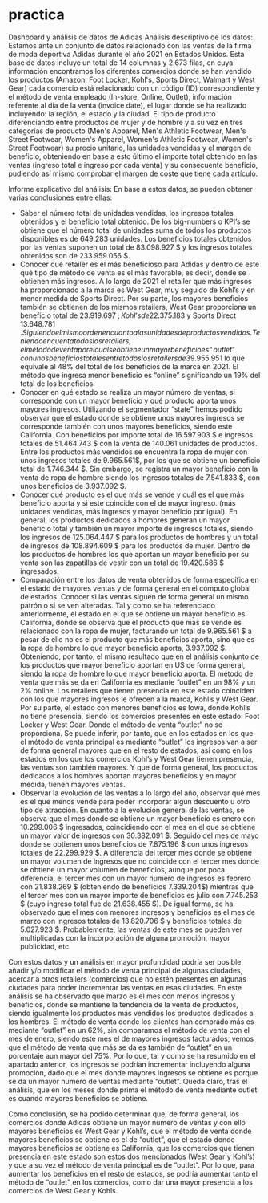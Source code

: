 # practica
Dashboard y análisis de datos de Adidas
Análisis descriptivo de los datos:
Estamos ante un conjunto de datos relacionado con las ventas de la firma de moda deportiva Adidas durante el año 2021 en Estados Unidos. 
Esta base de datos incluye un total de 14 columnas y 2.673 filas, en cuya información encontramos los diferentes comercios donde se han vendido los productos (Amazon, Foot Locker, Kohl's, Sports Direct, Walmart y West Gear) cada comercio está relacionado con un código (ID) correspondiente y el método de venta empleado (In-store, Online, Outlet), información referente al día de la venta (invoice date), el lugar donde se ha realizado incluyendo: la región, el estado y la ciudad. El tipo de producto diferenciando entre productos de mujer y de hombre y a su vez en tres categorías de producto (Men's Apparel, Men's Athletic Footwear, Men's Street Footwear, Women's Apparel, Women's Athletic Footwear, Women's Street Footwear) su precio unitario, las unidades vendidas y el margen de beneficio, obteniendo en base a esto último el importe total obtenido en las ventas (ingreso total e ingreso por cada venta) y su consecuente beneficio, pudiendo así mismo comprobar el margen de coste que tiene cada artículo. 

Informe explicativo del análisis:
En base a estos datos, se pueden obtener varias conclusiones entre ellas: 
-	Saber el número total de unidades vendidas, los ingresos totales obtenidos y el beneficio total obtenido. 
De los big-numbers o KPI’s se obtiene que el número total de unidades suma de todos los productos disponibles es de 649.283 unidades. Los beneficios totales obtenidos por las ventas suponen un total de 83.098.927 $ y los ingresos totales obtenidos son de 233.959.056 $.
-	Conocer qué retailer es el más beneficioso para Adidas y dentro de este qué tipo de método de venta es el más favorable, es decir, dónde se obtienen más ingresos. 
A lo largo de 2021 el retailer que más ingresos ha proporcionado a la marca es West Gear, muy seguido de Kohl’s y en menor medida de Sports Direct. Por su parte, los mayores beneficios también se obtienen de los mismos retailers, West Gear proporciona un beneficio total de 23.919.697 $; Kohl’s de 22.375.183$ y Sports Direct 13.648.781 $. Siguiendo el mismo orden en cuanto a las unidades de productos vendidos.
Teniendo en cuenta todos los retailers, el método de venta por el cual se obtiene un mayor beneficio es “outlet” con unos beneficios totales entre todos los retailers de 39.955.951$ lo que equivale al 48% del total de los beneficios de la marca en 2021. El método que ingresa menor beneficio es “online” significando un 19% del total de los beneficios.
-	Conocer en qué estado se realiza un mayor número de ventas, si corresponde con un mayor beneficio y qué producto aporta unos mayores ingresos. 
Utilizando el segmentador “state” hemos podido observar que el estado donde se obtiene unos mayores ingresos se corresponde también con unos mayores beneficios, siendo este California. Con beneficios por importe total de 16.597.903 $ e ingresos totales de 51.464.743 $ con la venta de 140.061 unidades de productos. 
Entre los productos más vendidos se encuentra la ropa de mujer con unos ingresos totales de 9.965.561$, por los que se obtiene un beneficio total de 1.746.344 $. Sin embargo, se registra un mayor beneficio con la venta de ropa de hombre siendo los ingresos totales de 7.541.833 $, con unos beneficios de 3.937.092 $.
-	Conocer qué producto es el que más se vende y cuál es el que más beneficio aporta y si este coincide con el de mayor ingreso.  (más unidades vendidas, más ingresos y mayor beneficio por igual).
En general, los productos dedicados a hombres generan un mayor beneficio total y también un mayor importe de ingresos totales, siendo los ingresos de 125.064.447 $ para los productos de hombres y un total de ingresos de 108.894.609 $ para los productos de mujer.  Dentro de los productos de hombres los que aportan un mayor beneficio por su venta son las zapatillas de vestir con un total de 19.420.586 $ ingresados.
-	Comparación entre los datos de venta obtenidos de forma específica en el estado de mayores ventas y de forma general en el cómputo global de estados. Conocer si las ventas siguen de forma general un mismo patrón o si se ven alteradas. 
Tal y como se ha referenciado anteriormente, el estado en el que se obtiene un mayor beneficio es California, donde se observa que el producto que más se vende es relacionado con la ropa de mujer, facturando un total de 9.965.561 $ a pesar de ello no es el producto que más beneficios aporta, sino que es la ropa de hombre lo que mayor beneficio aporta, 3.937.092 $.  Obteniendo, por tanto, el mismo resultado que en el análisis conjunto de los productos que mayor beneficio aportan en US de forma general, siendo la ropa de hombre lo que mayor beneficio aporta.
El método de venta que más se da en California es mediante “outlet” en un 98% y un 2% online. Los retailers que tienen presencia en este estado coinciden con los que mayores ingresos le ofrecen a la marca, Kohl’s y West Gear.
Por su parte, el estado con menores beneficios es Iowa, donde Kohl’s no tiene presencia, siendo los comercios presentes en este estado: Foot Locker y West Gear. Donde el método de venta “outlet” no se proporciona.
Se puede inferir, por tanto, que en los estados en los que el método de venta principal es mediante “outlet” los ingresos van a ser de forma general mayores que en el resto de estados, así como en los estados en los que los comercios Kohl’s y West Gear tienen presencia, las ventas son también mayores. Y que de forma general, los productos dedicados a los hombres aportan mayores beneficios y en mayor medida, tienen mayores ventas.
-	Observar la evolución de las ventas a lo largo del año, observar qué mes es el que menos vende para poder incorporar algún descuento u otro tipo de atracción.
En cuanto a la evolución general de las ventas, se observa que el mes donde se obtiene un mayor beneficio es enero con 10.299.006 $ ingresados, coincidiendo con el mes en el que se obtiene un mayor valor de ingresos con 30.382.091 $. Seguido del mes de mayo donde se obtienen unos beneficios de 7.875.196 $ con unos ingresos totales de 22.299.929 $. A diferencia del tercer mes donde se obtiene un mayor volumen de ingresos que no coincide con el tercer mes donde se obtiene un mayor volumen de beneficios, aunque por poca diferencia, el tercer mes con un mayor numero de ingresos es febrero con 21.838.269 $ (obteniendo de beneficios 7.339.204$) mientras que el tercer mes con un mayor importe de beneficios es julio con 7.745.253 $ (cuyo ingreso total fue de 21.638.455 $).
De igual forma, se ha observado que el mes con menores ingresos y beneficios es el mes de marzo con ingresos totales de 13.820.706 $ y beneficios totales de 5.027.923 $. Probablemente, las ventas de este mes se pueden ver multiplicadas con la incorporación de alguna promoción, mayor publicidad, etc.

Con estos datos y un análisis en mayor profundidad podría ser posible añadir y/o modificar el método de venta principal de algunas ciudades, acercar a otros retailers (comercios) que no estén presentes en algunas ciudades para poder incrementar las ventas en esas ciudades.
En este análisis se ha observado que marzo es el mes con menos ingresos y beneficios, donde se mantiene la tendencia de la venta de productos, siendo igualmente los productos más vendidos los productos dedicados a los hombres. 
El método de venta donde los clientes han comprado más es mediante “outlet” en un 62%, sin comparamos el método de venta con el mes de enero, siendo este mes el de mayores ingresos facturados, vemos que el método de venta que más se da es también de “outlet” en un porcentaje aun mayor del 75%. Por lo que, tal y como se ha resumido en el apartado anterior, los ingresos se podrían incrementar incluyendo alguna promoción, dado que el mes donde mayores ingresos se obtiene es porque se da un mayor numero de ventas mediante “outlet”.
Queda claro, tras el análisis, que en los meses donde prima el método de venta mediante outlet es cuando mayores beneficios se obtiene. 

Como conclusión, se ha podido determinar que, de forma general, los comercios donde Adidas obtiene un mayor numero de ventas y con ello mayores beneficios es West Gear y Kohl’s, que el método de venta donde mayores beneficios se obtiene es el de “outlet”, que el estado donde mayores beneficios se obtiene es California, que los comercios que tienen presencia en este estado son estos dos mencionados (West Gear y Kohl’s) y que a su vez el método de venta principal es de “outlet”. 
Por lo que, para aumentar los beneficios en el resto de estados, se podría aumentar tanto el método de “outlet” en los comercios, como dar una mayor presencia a los comercios de West Gear y Kohls.

